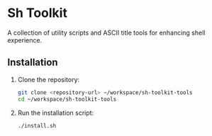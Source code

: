 # Sh Toolkit

A collection of utility scripts and ASCII title tools for enhancing shell experience.

## Installation

1. Clone the repository:
   ```bash
   git clone <repository-url> ~/workspace/sh-toolkit-tools
   cd ~/workspace/sh-toolkit-tools

2. Run the installation script:
    ```bash
    ./install.sh
